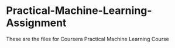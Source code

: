 # Practical-Machine-Learning-Assignment

These are the files for Coursera Practical Machine Learning Course
